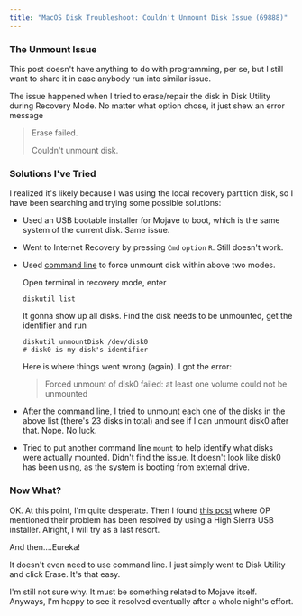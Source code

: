 ```yaml
---
title: "MacOS Disk Troubleshoot: Couldn't Unmount Disk Issue (69888)"
---
```


### The Unmount Issue

This post doesn't have anything to do with programming, per se, but I still want to share it in case anybody run into similar issue.

The issue happened when I tried to erase/repair the disk in Disk Utility during Recovery Mode. No matter what option chose, it just shew an error message

>Erase failed.
>
>Couldn't unmount disk.

### Solutions I've Tried
I realized it's likely because I was using the local recovery partition disk, so I have been searching and trying some possible solutions:

- Used an USB bootable installer for Mojave to boot, which is the same system of the current disk. Same issue.

- Went to Internet Recovery by pressing `Cmd` `option` `R`. Still doesn't work.

- Used [command line](https://www.amsys.co.uk/disk-utility-tip-fix-couldnt-unmount-disk-errors/) to force unmount disk within above two modes.

  Open terminal in recovery mode, enter
  ```
  diskutil list
  ```
  It gonna show up all disks. Find the disk needs to be unmounted, get the identifier and run
  ```
  diskutil unmountDisk /dev/disk0
  # disk0 is my disk's identifier
  ```

  Here is where things went wrong (again). I got the error:
  > Forced unmount of disk0 failed: at least one volume could not be unmounted

- After the command line, I tried to unmount each one of the disks in the above list (there's 23 disks in total) and see if I can unmount disk0 after that. Nope. No luck.

- Tried to put another command line `mount` to help identify what disks were actually mounted. Didn't find the issue. It doesn't look like disk0 has been using, as the system is booting from external drive.

### Now What?

OK. At this point, I'm quite desperate. Then I found [this post](https://discussions.apple.com/thread/250763252?page=2) where OP mentioned their problem has been resolved by using a High Sierra USB installer. Alright, I will try as a last resort.

And then....Eureka!

It doesn't even need to use command line. I just simply went to Disk Utility and click Erase. It's that easy.

I'm still not sure why. It must be something related to Mojave itself. Anyways, I'm happy to see it resolved eventually after a whole night's effort.
